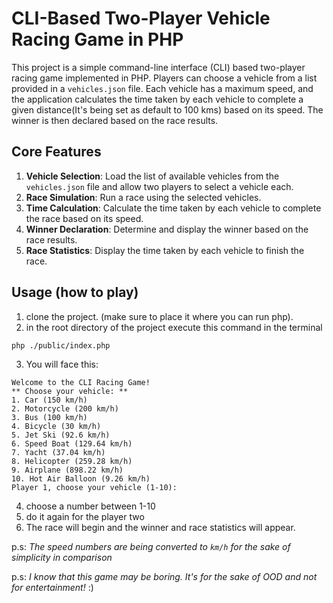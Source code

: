 # CLI-Based Two-Player Vehicle Racing Game in PHP

This project is a simple command-line interface (CLI) based two-player racing game implemented in PHP. Players can choose a vehicle from a list provided in a `vehicles.json` file. Each vehicle has a maximum speed, and the application calculates the time taken by each vehicle to complete a given distance(It's being set as default to 100 kms) based on its speed. The winner is then declared based on the race results.

## Core Features

1. **Vehicle Selection**: Load the list of available vehicles from the `vehicles.json` file and allow two players to select a vehicle each.
2. **Race Simulation**: Run a race using the selected vehicles.
3. **Time Calculation**: Calculate the time taken by each vehicle to complete the race based on its speed.
4. **Winner Declaration**: Determine and display the winner based on the race results.
5. **Race Statistics**: Display the time taken by each vehicle to finish the race.

## Usage (how to play)

1. clone the project. (make sure to place it where you can run php).
2. in the root directory of the project execute this command in the terminal
```bash
php ./public/index.php
```
3. You will face this:
```
Welcome to the CLI Racing Game!
** Choose your vehicle: **
1. Car (150 km/h)
2. Motorcycle (200 km/h)
3. Bus (100 km/h)
4. Bicycle (30 km/h)
5. Jet Ski (92.6 km/h)
6. Speed Boat (129.64 km/h)
7. Yacht (37.04 km/h)
8. Helicopter (259.28 km/h)
9. Airplane (898.22 km/h)
10. Hot Air Balloon (9.26 km/h)
Player 1, choose your vehicle (1-10):
```
4. choose a number between 1-10
5. do it again for the player two
6. The race will begin and the winner and race statistics will appear.

p.s: _The speed numbers are being converted to `km/h` for the sake of simplicity in comparison_

p.s: _I know that this game may be boring. It's for the sake of OOD and not for entertainment!_ :)
